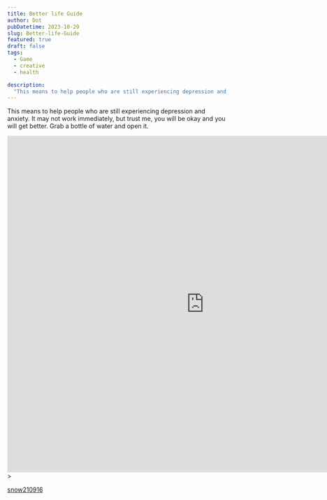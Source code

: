 ```yaml
---
title: Better life Guide
author: Dot
pubDatetime: 2023-10-29
slug: Better-life-Guide
featured: true
draft: false
tags:
  - Game
  - creative
  - health

description:
  "This means to help people who are still experiencing depression and anxiety. It may not work immediately, but trust me, you will be okay and you will get better. Grab a bottle of water and open it. "
---
```

This means to help people who are still experiencing depression and anxiety. It may not work immediately, but trust me, you will be okay and you will get better. Grab a bottle of water and open it.


<iframe frameborder="0" src="https://itch.io/embed-upload/8985547?color=333333" allowfullscreen="" width="900" height="770"><a href="https://jumpbit.itch.io/better-life-guide-foru">Play Better life Guide on itch.io</a></iframe>>

[snow210916](https://dotoline.neocities.org/%E6%9D%A5%E5%8A%A0%E4%B8%80.html)
